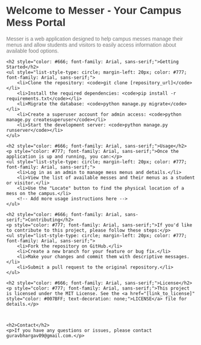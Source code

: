  <h1 style="color: #333; font-family: Arial, sans-serif;">Welcome to Messer - Your Campus Mess Portal</h1>
    <p style="color: #777; font-family: Arial, sans-serif;">Messer is a web application designed to help campus messes manage their menus and allow students and visitors to easily access information about available food options.</p>

    <h2 style="color: #666; font-family: Arial, sans-serif;">Getting Started</h2>
    <ul style="list-style-type: circle; margin-left: 20px; color: #777; font-family: Arial, sans-serif;">
        <li>Clone the repository: <code>git clone [repository_url]</code></li>
        <li>Install the required dependencies: <code>pip install -r requirements.txt</code></li>
        <li>Migrate the database: <code>python manage.py migrate</code></li>
        <li>Create a superuser account for admin access: <code>python manage.py createsuperuser</code></li>
        <li>Start the development server: <code>python manage.py runserver</code></li>
    </ul>

    <h2 style="color: #666; font-family: Arial, sans-serif;">Usage</h2>
    <p style="color: #777; font-family: Arial, sans-serif;">Once the application is up and running, you can:</p>
    <ul style="list-style-type: circle; margin-left: 20px; color: #777; font-family: Arial, sans-serif;">
        <li>Log in as an admin to manage mess menus and details.</li>
        <li>View the list of available messes and their menus as a student or visitor.</li>
        <li>Use the "Locate" button to find the physical location of a mess on the campus.</li>
        <!-- Add more usage instructions here -->
    </ul>

    <h2 style="color: #666; font-family: Arial, sans-serif;">Contributing</h2>
    <p style="color: #777; font-family: Arial, sans-serif;">If you'd like to contribute to this project, please follow these steps:</p>
    <ul style="list-style-type: circle; margin-left: 20px; color: #777; font-family: Arial, sans-serif;">
        <li>Fork the repository on GitHub.</li>
        <li>Create a new branch for your feature or bug fix.</li>
        <li>Make your changes and commit them with descriptive messages.</li>
        <li>Submit a pull request to the original repository.</li>
    </ul>

    <h2 style="color: #666; font-family: Arial, sans-serif;">License</h2>
    <p style="color: #777; font-family: Arial, sans-serif;">This project is licensed under the MIT License. See the <a href="[link_to_license]" style="color: #007BFF; text-decoration: none;">LICENSE</a> file for details.</p>

 

    <h2>Contact</h2>
    <p>If you have any questions or issues, please contact guravbhargav09@gmail.com.</p>

